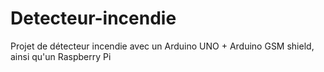 # Detecteur-incendie
Projet de détecteur incendie avec un Arduino UNO + Arduino GSM shield, ainsi qu'un Raspberry Pi
